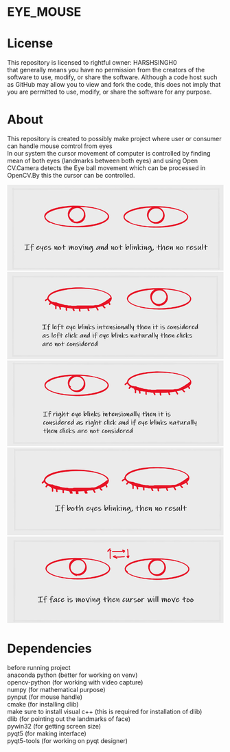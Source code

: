 # EYE_MOUSE<br />
# License <br />
This repository is licensed to rightful owner: HARSHSINGH0<br />
that generally means you have no permission from the creators of the software to use, modify, or share the software. Although a code host such as GitHub may allow you to view and fork the code, this does not imply that you are permitted to use, modify, or share the software for any purpose.<br />
# About<br />
This repository is created to possibly make project where user or consumer can handle mouse comtrol from eyes<br />
In our system the cursor movement of computer is controlled by finding mean of both eyes (landmarks between both eyes) and using Open CV.Camera detects the Eye ball movement which can be processed in OpenCV.By this the cursor can be controlled.

![](outputimage1.png)<br />
![](outputimage2.png)<br />
![](outputimage3.png)<br />
![](outputimage4.png)<br />
![](outputimage5.png)<br />
# Dependencies
before running project<br />
anaconda python (better for working on venv)<br />
opencv-python (for working with video capture)<br />
numpy (for mathematical purpose)<br />
pynput (for mouse handle)<br />
cmake (for installing dlib)<br />
make sure to install visual c++ (this is required for installation of dlib)<br />
dlib (for pointing out the landmarks of face)<br />
pywin32 (for getting screen size)<br />
pyqt5 (for making interface)<br />
pyqt5-tools (for working on pyqt designer)<br />
